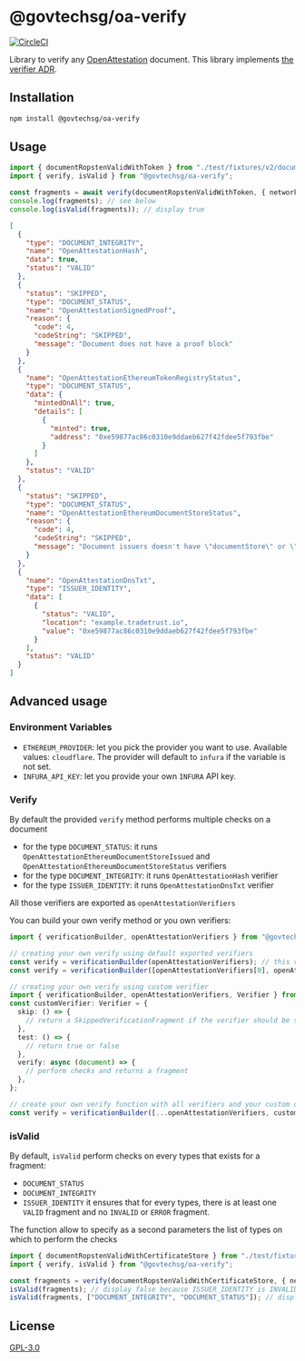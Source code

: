 # @govtechsg/oa-verify

[![CircleCI](https://circleci.com/gh/Open-Attestation/oa-verify.svg?style=svg)](https://circleci.com/gh/Open-Attestation/oa-verify)

Library to verify any [OpenAttestation](https://github.com/Open-Attestation/open-attestation) document. This library implements [the verifier ADR](https://github.com/Open-Attestation/adr/blob/master/verifier.md).

## Installation

```sh
npm install @govtechsg/oa-verify
```

## Usage

```typescript
import { documentRopstenValidWithToken } from "./test/fixtures/v2/documentRopstenValidWithToken";
import { verify, isValid } from "@govtechsg/oa-verify";

const fragments = await verify(documentRopstenValidWithToken, { network: "ropsten" });
console.log(fragments); // see below
console.log(isValid(fragments)); // display true
```

```json
[
  {
    "type": "DOCUMENT_INTEGRITY",
    "name": "OpenAttestationHash",
    "data": true,
    "status": "VALID"
  },
  {
    "status": "SKIPPED",
    "type": "DOCUMENT_STATUS",
    "name": "OpenAttestationSignedProof",
    "reason": {
      "code": 4,
      "codeString": "SKIPPED",
      "message": "Document does not have a proof block"
    }
  },
  {
    "name": "OpenAttestationEthereumTokenRegistryStatus",
    "type": "DOCUMENT_STATUS",
    "data": {
      "mintedOnAll": true,
      "details": [
        {
          "minted": true,
          "address": "0xe59877ac86c0310e9ddaeb627f42fdee5f793fbe"
        }
      ]
    },
    "status": "VALID"
  },
  {
    "status": "SKIPPED",
    "type": "DOCUMENT_STATUS",
    "name": "OpenAttestationEthereumDocumentStoreStatus",
    "reason": {
      "code": 4,
      "codeString": "SKIPPED",
      "message": "Document issuers doesn't have \"documentStore\" or \"certificateStore\" property or DOCUMENT_STORE method"
    }
  },
  {
    "name": "OpenAttestationDnsTxt",
    "type": "ISSUER_IDENTITY",
    "data": [
      {
        "status": "VALID",
        "location": "example.tradetrust.io",
        "value": "0xe59877ac86c0310e9ddaeb627f42fdee5f793fbe"
      }
    ],
    "status": "VALID"
  }
]
```

## Advanced usage

### Environment Variables

- `ETHEREUM_PROVIDER`: let you pick the provider you want to use. Available values: `cloudflare`. The provider will default to `infura` if the variable is not set.
- `INFURA_API_KEY`: let you provide your own `INFURA` API key.

### Verify

By default the provided `verify` method performs multiple checks on a document

- for the type `DOCUMENT_STATUS`: it runs `OpenAttestationEthereumDocumentStoreIssued` and `OpenAttestationEthereumDocumentStoreStatus` verifiers
- for the type `DOCUMENT_INTEGRITY`: it runs `OpenAttestationHash` verifier
- for the type `ISSUER_IDENTITY`: it runs `OpenAttestationDnsTxt` verifier

All those verifiers are exported as `openAttestationVerifiers`

You can build your own verify method or you own verifiers:

```typescript
import { verificationBuilder, openAttestationVerifiers } from "@govtechsg/oa-verify";

// creating your own verify using default exported verifiers
const verify = verificationBuilder(openAttestationVerifiers); // this verify is equivalent to the one exported by the library
const verify = verificationBuilder([openAttestationVerifiers[0], openAttestationVerifiers[1]]); // this verify only run 2 verifiers

// creating your own verify using custom verifier
import { verificationBuilder, openAttestationVerifiers, Verifier } from "@govtechsg/oa-verify";
const customVerifier: Verifier = {
  skip: () => {
    // return a SkippedVerificationFragment if the verifier should be skipped or throw an error if it should always run
  },
  test: () => {
    // return true or false
  },
  verify: async (document) => {
    // perform checks and returns a fragment
  },
};

// create your own verify function with all verifiers and your custom one
const verify = verificationBuilder([...openAttestationVerifiers, customVerifier]);
```

### isValid

By default, `isValid` perform checks on every types that exists for a fragment:

- `DOCUMENT_STATUS`
- `DOCUMENT_INTEGRITY`
- `ISSUER_IDENTITY`
  it ensures that for every types, there is at least one `VALID` fragment and no `INVALID` or `ERROR` fragment.

The function allow to specify as a second parameters the list of types on which to perform the checks

```typescript
import { documentRopstenValidWithCertificateStore } from "./test/fixtures/v2/documentRopstenValidWithCertificateStore";
import { verify, isValid } from "@govtechsg/oa-verify";

const fragments = verify(documentRopstenValidWithCertificateStore, { network: "ropsten" });
isValid(fragments); // display false because ISSUER_IDENTITY is INVALID
isValid(fragments, ["DOCUMENT_INTEGRITY", "DOCUMENT_STATUS"]); // display true because those types are VALID
```

## License

[GPL-3.0](https://www.gnu.org/licenses/gpl-3.0.html)
